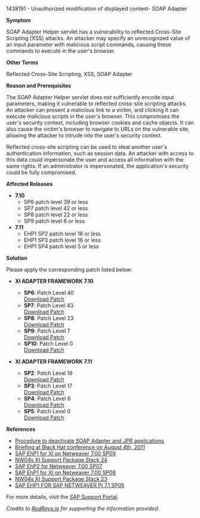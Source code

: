 1438191 - Unauthorized modification of displayed content- SOAP Adapter

**Symptom**
  
SOAP Adapter Helper servlet has a vulnerability to reflected Cross-Site Scripting (XSS) attacks. An attacker may specify an unrecognized value of an input parameter with malicious script commands, causing these commands to execute in the user's browser.

**Other Terms**

Reflected Cross-Site Scripting, XSS, SOAP Adapter

**Reason and Prerequisites**

The SOAP Adapter Helper servlet does not sufficiently encode input parameters, making it vulnerable to reflected cross-site scripting attacks. An attacker can present a malicious link to a victim, and clicking it can execute malicious scripts in the user's browser. This compromises the user's security context, including browser cookies and cache objects. It can also cause the victim's browser to navigate to URLs on the vulnerable site, allowing the attacker to intrude into the user's security context.

Reflected cross-site scripting can be used to steal another user's authentication information, such as session data. An attacker with access to this data could impersonate the user and access all information with the same rights. If an administrator is impersonated, the application's security could be fully compromised.

**Affected Releases**

- **7.10**
  - SP6 patch level 39 or less
  - SP7 patch level 42 or less
  - SP8 patch level 22 or less
  - SP9 patch level 6 or less
- **7.11**
  - EHP1 SP2 patch level 18 or less
  - EHP1 SP3 patch level 16 or less
  - EHP1 SP4 patch level 5 or less

**Solution**

Please apply the corresponding patch listed below:

- **XI ADAPTER FRAMEWORK 7.10**
  - **SP6**: Patch Level 40  
    [Download Patch](https://me.sap.com/sap/support/swdc/notes?cvnr=01200314690200007188&support_package=SP006&patch_level=000040)
  - **SP7**: Patch Level 43  
    [Download Patch](https://me.sap.com/sap/support/swdc/notes?cvnr=01200314690200005003&support_package=SP007&patch_level=000043)
  - **SP8**: Patch Level 23  
    [Download Patch](https://me.sap.com/sap/support/swdc/notes?cvnr=01200314690200005003&support_package=SP008&patch_level=000023)
  - **SP9**: Patch Level 7  
    [Download Patch](https://me.sap.com/sap/support/swdc/notes?cvnr=01200314690200005003&support_package=SP009&patch_level=000007)
  - **SP10**: Patch Level 0  
    [Download Patch](https://me.sap.com/sap/support/swdc/notes?cvnr=01200314690200005003&support_package=SP010&patch_level=000000)

- **XI ADAPTER FRAMEWORK 7.11**
  - **SP2**: Patch Level 19  
    [Download Patch](https://me.sap.com/sap/support/swdc/notes?cvnr=01200314690200006988&support_package=SP002&patch_level=000019)
  - **SP3**: Patch Level 17  
    [Download Patch](https://me.sap.com/sap/support/swdc/notes?cvnr=01200314690200006988&support_package=SP003&patch_level=000017)
  - **SP4**: Patch Level 6  
    [Download Patch](https://me.sap.com/sap/support/swdc/notes?cvnr=01200314690200006988&support_package=SP004&patch_level=000006)
  - **SP5**: Patch Level 0  
    [Download Patch](https://me.sap.com/sap/support/swdc/notes?cvnr=01200314690200006988&support_package=SP005&patch_level=000000)

**References**

- [Procedure to deactivate SOAP Adapter and JPR applications](https://me.sap.com/notes/1616164)
- [Briefing at Black Hat conference on August 4th, 2011](https://me.sap.com/notes/1616259)
- [SAP EhP1 for XI on Netweaver 7.00 SP09](https://me.sap.com/notes/1576121)
- [NW04s XI Support Package Stack 24](https://me.sap.com/notes/1564466)
- [SAP EhP2 for Netweaver 7.00 SP07](https://me.sap.com/notes/1561929)
- [SAP EhP1 for XI on Netweaver 7.00 SP08](https://me.sap.com/notes/1531912)
- [NW04s XI Support Package Stack 23](https://me.sap.com/notes/1530712)
- [SAP EHP1 FOR SAP NETWEAVER PI 7.1 SP05](https://me.sap.com/notes/1459565)

For more details, visit the [SAP Support Portal](https://me.sap.com/).

*Credits to [RedRays.io](https://redrays.io) for supporting the information provided.*